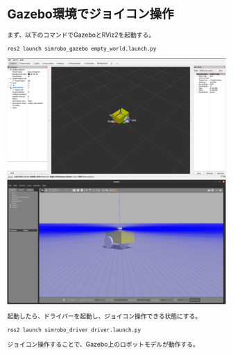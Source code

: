 # Gazebo環境でジョイコン操作
まず、以下のコマンドでGazeboとRViz2を起動する。  
```bash
ros2 launch simrobo_gazebo empty_world.launch.py
```

![Bringup RViz Image](https://github.com/YumaMatsumura/simrobo_documentation/blob/master/images/tutorial/bringup_rviz.png)
![Bringup Gazebo Image](https://github.com/YumaMatsumura/simrobo_documentation/blob/master/images/tutorial/bringup_gazebo.png)

起動したら、ドライバーを起動し、ジョイコン操作できる状態にする。  
```bash
ros2 launch simrobo_driver driver.launch.py
```

ジョイコン操作することで、Gazebo上のロボットモデルが動作する。  
